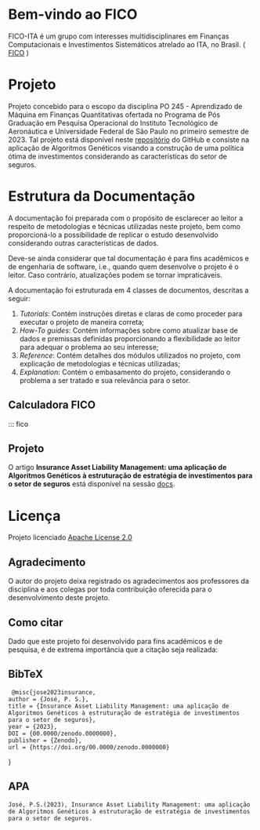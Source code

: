 # Bem-vindo ao FICO

FICO-ITA é um grupo com interesses multidisciplinares em Finanças Computacionais e Investimentos Sistemáticos atrelado ao ITA, no Brasil. ( [FICO](https://fico-ita.github.io/en/fico/) )

# Projeto

Projeto concebido para o escopo da disciplina PO 245 - Aprendizado de Máquina em Finanças Quantitativas ofertada no Programa de Pós Graduação em Pesquisa Operacional do Instituto Tecnológico de Aeronáutica e Universidade Federal de São Paulo no primeiro semestre de 2023. Tal projeto está disponível neste [repositório](https://github.com/fico-ita/po_245_2023_T2/tree/main) do GitHub e consiste na aplicação de Algoritmos Genéticos visando a construção de uma política ótima de investimentos considerando as características do setor de seguros.

# Estrutura da Documentação

A documentação foi preparada com o propósito de esclarecer ao leitor a respeito de metodologias e técnicas utilizadas neste projeto, bem como proporcioná-lo a possibilidade de replicar o estudo desenvolvido considerando outras características de dados.

Deve-se ainda considerar que tal documentação é para fins acadêmicos e de engenharia de software, i.e., quando quem desenvolve o projeto é o leitor. Caso contrário, atualizações podem se tornar impraticáveis.

A documentação foi estruturada em 4 classes de documentos, descritas a seguir:

1. *Tutorials*: Contém instruções diretas e claras de como proceder para executar o projeto de maneira correta;
1. *How-To guides*: Contém informações sobre como atualizar base de dados e premissas definidas proporcionando a flexibilidade ao leitor para adequar o problema ao seu interesse;
1. *Reference*: Contém detalhes dos módulos utilizados no projeto, com explicação de metodologias e técnicas utilizadas;
1. *Explanation*: Contém o embasamento do projeto, considerando o problema a ser tratado e sua relevância para o setor.

## Calculadora FICO

::: fico

## Projeto

O artigo **Insurance Asset Liability Management: uma aplicação de Algoritmos Genéticos à estruturação de estratégia de investimentos para o setor de seguros** está disponível na sessão [docs](https://github.com/fico-ita/po_245_2023_T2/tree/developer/docs).

# Licença

Projeto licenciado [Apache License 2.0](https://www.apache.org/licenses/LICENSE-2.0)

## Agradecimento

O autor do projeto deixa registrado os agradecimentos aos professores da disciplina e aos colegas por toda contribuição oferecida para o desenvolvimento deste projeto.

## Como citar

Dado que este projeto foi desenvolvido para fins acadêmicos e de pesquisa, é de extrema importância que a citação seja realizada:

## BibTeX

     @misc{jose2023insurance,
    author = {José, P. S.},
    title = {Insurance Asset Liability Management: uma aplicação de Algoritmos Genéticos à estruturação de estratégia de investimentos para o setor de seguros},
    year = {2023},
    DOI = {00.0000/zenodo.0000000},
    publisher = {Zenodo},
    url = {https://doi.org/00.0000/zenodo.0000000}
}

## APA
    José, P.S.(2023), Insurance Asset Liability Management: uma aplicação de Algoritmos Genéticos à estruturação de estratégia de investimentos para o setor de seguros.
